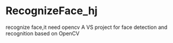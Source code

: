 # RecognizeFace_hj
recognize face,it need opencv
A VS project for face detection and recognition based on OpenCV
